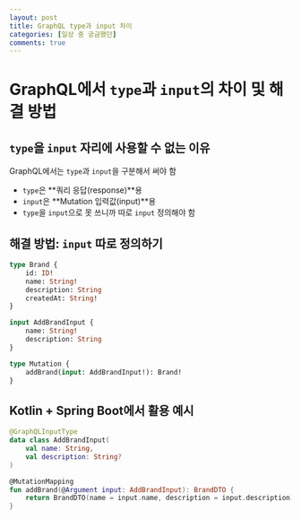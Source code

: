 ```yaml
---
layout: post
title: GraphQL type과 input 차이
categories: [일상 중 궁금했던]
comments: true
---
```


# GraphQL에서 `type`과 `input`의 차이 및 해결 방법

## `type`을 `input` 자리에 사용할 수 없는 이유
GraphQL에서는 `type`과 `input`을 구분해서 써야 함
- `type`은 **쿼리 응답(response)**용
- `input`은 **Mutation 입력값(input)**용
- `type`을 `input`으로 못 쓰니까 따로 `input` 정의해야 함

## 해결 방법: `input` 따로 정의하기
```graphql
type Brand {
    id: ID!
    name: String!
    description: String
    createdAt: String!
}

input AddBrandInput {
    name: String!
    description: String
}

type Mutation {
    addBrand(input: AddBrandInput!): Brand!
}
```

## Kotlin + Spring Boot에서 활용 예시
```kotlin
@GraphQLInputType
data class AddBrandInput(
    val name: String,
    val description: String?
)

@MutationMapping
fun addBrand(@Argument input: AddBrandInput): BrandDTO {
    return BrandDTO(name = input.name, description = input.description)
}
```

